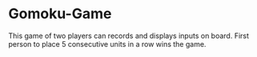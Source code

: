 # Gomoku-Game
This game of two players can records and displays inputs on board. First person to place 5 consecutive units in a row wins the game. 
